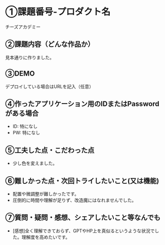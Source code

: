 # ①課題番号-プロダクト名

チーズアカデミー

## ②課題内容（どんな作品か）

見本通りに作りました。

## ③DEMO

デプロイしている場合はURLを記入（任意）

## ④作ったアプリケーション用のIDまたはPasswordがある場合

- ID: 特になし
- PW: 特になし
## ⑤工夫した点・こだわった点

- 少し色を変えました。

## ⑥難しかった点・次回トライしたいこと(又は機能)

- 配置や微調整が難しかったです。
- 圧倒的に時間や理解が足りず、改造魔にはなれませんでした。
## ⑦質問・疑問・感想、シェアしたいこと等なんでも

- [感想]全く理解できておらず、GPTやHP上を真似るというような状況でした。理解度を高めたいです。
